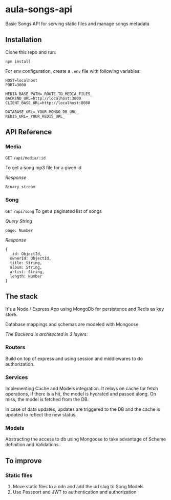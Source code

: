 # aula-songs-api
Basic Songs API for serving static files and manage songs metadata

## Installation

Clone this repo and run:

```npm install```

For env configuration, create a `.env` file with following variables:

```
HOST=localhost
PORT=3000

MEDIA_BASE_PATH=_ROUTE_TO_MEDIA_FILES_
BACKEND_URL=http://localhost:3000
CLIENT_BASE_URL=http://localhost:8080

DATABASE_URL=_YOUR_MONGO_DB_URL_
REDIS_URL=_YOUR_REDIS_URL_
```

## API Reference

### Media
`GET` `/api/media/:id`

To get a song mp3 file for a given id

*Response*

```
Binary stream
```

### Song
`GET` `/api/song`
To get a paginated list of songs

*Query String*
```
page: Number
```

*Response*
```
{
  _id: ObjectId,
  ownerId: ObjectId,
  title: String,
  album: String,
  artist: String,
  length: Number
}
```


## The stack
It's a Node / Express App using MongoDb for persistence and Redis as key store.

Database mappings and schemas are modeled with Mongoose.

*The Backend is architected in 3 layers:*

### Routers
Build on top of express and using session and middlewares to do authorization.

### Services
Implementing Cache and Models integration. It relays on cache for fetch operations, if there is a hit, the model is hydrated and passed along. On miss, the model is fetched from the DB.

In case of data updates, updates are triggered to the DB and the cache is updated to reflect the new status.

### Models
Abstracting the access to db using Mongoose to take advantage of Scheme definition and Validations.

## To improve

### Static files
1. Move static files to a cdn and add the url slug to Song Models
2. Use Passport and JWT to authentication and authorization
